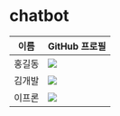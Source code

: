 # chatbot
| 이름 | GitHub 프로필 |
|------|--------------|
| 홍길동 | ![](https://github.com/sukmo88.png) |
| 김개발 | ![](https://github.com/yschoi123.png) |
| 이프론 | ![](https://github.com/yr0202.png) |
